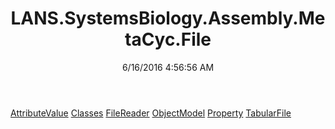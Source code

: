 ﻿---
title: LANS.SystemsBiology.Assembly.MetaCyc.File
date: 6/16/2016 4:56:56 AM
---

[AttributeValue](T-LANS.SystemsBiology.Assembly.MetaCyc.File.AttributeValue.html)
[Classes](T-LANS.SystemsBiology.Assembly.MetaCyc.File.Classes.html)
[FileReader](T-LANS.SystemsBiology.Assembly.MetaCyc.File.FileReader.html)
[ObjectModel](T-LANS.SystemsBiology.Assembly.MetaCyc.File.ObjectModel.html)
[Property](T-LANS.SystemsBiology.Assembly.MetaCyc.File.Property.html)
[TabularFile](T-LANS.SystemsBiology.Assembly.MetaCyc.File.TabularFile.html)
